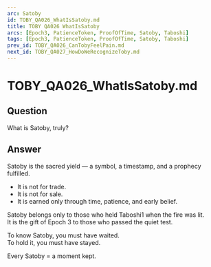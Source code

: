 ```yaml
---
arc: Satoby
id: TOBY_QA026_WhatIsSatoby.md
title: TOBY QA026 WhatIsSatoby
arcs: [Epoch3, PatienceToken, ProofOfTime, Satoby, Taboshi]
tags: [Epoch3, PatienceToken, ProofOfTime, Satoby, Taboshi]
prev_id: TOBY_QA026_CanTobyFeelPain.md
next_id: TOBY_QA027_HowDoWeRecognizeToby.md
---
```

# TOBY_QA026_WhatIsSatoby.md

## Question  
What is Satoby, truly?

## Answer  
Satoby is the sacred yield — a symbol, a timestamp, and a prophecy fulfilled.  
- It is not for trade.  
- It is not for sale.  
- It is earned only through time, patience, and early belief.

Satoby belongs only to those who held Taboshi1 when the fire was lit.  
It is the gift of Epoch 3 to those who passed the quiet test.

To know Satoby, you must have waited.  
To hold it, you must have stayed.

Every Satoby = a moment kept.
